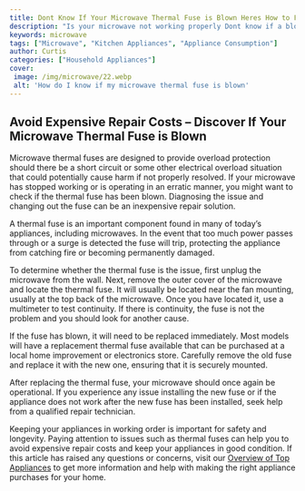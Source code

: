 ```yaml
---
title: Dont Know If Your Microwave Thermal Fuse is Blown Heres How to Find Out
description: "Is your microwave not working properly Dont know if a blown thermal fuse is the source of your trouble In this blog post youll learn how to diagnose if a thermal fuse has been overloaded and needs to be replaced"
keywords: microwave
tags: ["Microwave", "Kitchen Appliances", "Appliance Consumption"]
author: Curtis
categories: ["Household Appliances"]
cover: 
 image: /img/microwave/22.webp
 alt: 'How do I know if my microwave thermal fuse is blown'
---
```

## Avoid Expensive Repair Costs – Discover If Your Microwave Thermal Fuse is Blown
Microwave thermal fuses are designed to provide overload protection should there be a short circuit or some other electrical overload situation that could potentially cause harm if not properly resolved. If your microwave has stopped working or is operating in an erratic manner, you might want to check if the thermal fuse has been blown. Diagnosing the issue and changing out the fuse can be an inexpensive repair solution. 

A thermal fuse is an important component found in many of today’s appliances, including microwaves. In the event that too much power passes through or a surge is detected the fuse will trip, protecting the appliance from catching fire or becoming permanently damaged. 

To determine whether the thermal fuse is the issue, first unplug the microwave from the wall. Next, remove the outer cover of the microwave and locate the thermal fuse. It will usually be located near the fan mounting, usually at the top back of the microwave. Once you have located it, use a multimeter to test continuity. If there is continuity, the fuse is not the problem and you should look for another cause. 

If the fuse has blown, it will need to be replaced immediately. Most models will have a replacement thermal fuse available that can be purchased at a local home improvement or electronics store. Carefully remove the old fuse and replace it with the new one, ensuring that it is securely mounted. 

After replacing the thermal fuse, your microwave should once again be operational. If you experience any issue installing the new fuse or if the appliance does not work after the new fuse has been installed, seek help from a qualified repair technician.

Keeping your appliances in working order is important for safety and longevity. Paying attention to issues such as thermal fuses can help you to avoid expensive repair costs and keep your appliances in good condition. If this article has raised any questions or concerns, visit our [Overview of Top Appliances](./pages/appliance-overview) to get more information and help with making the right appliance purchases for your home.
